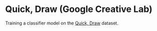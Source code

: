 # Quick, Draw (Google Creative Lab)

Training a classifier model on the [Quick, Draw](https://quickdraw.withgoogle.com/) dataset.

